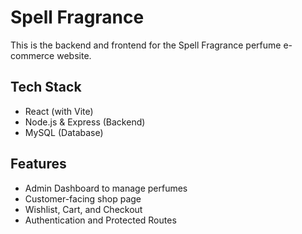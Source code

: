 # Spell Fragrance

This is the backend and frontend for the Spell Fragrance perfume e-commerce website.

## Tech Stack

- React (with Vite)
- Node.js & Express (Backend)
- MySQL (Database)

## Features

- Admin Dashboard to manage perfumes
- Customer-facing shop page
- Wishlist, Cart, and Checkout
- Authentication and Protected Routes

